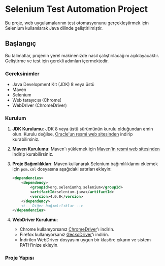 # Selenium Test Automation Project

Bu proje, web uygulamalarının test otomasyonunu gerçekleştirmek için Selenium kullanılarak Java dilinde geliştirilmiştir.

## Başlangıç

Bu talimatlar, projenin yerel makinenizde nasıl çalıştırılacağını açıklayacaktır. Geliştirme ve test için gerekli adımları içermektedir.

### Gereksinimler

- Java Development Kit (JDK) 8 veya üstü
- Maven
- Selenium
- Web tarayıcısı (Chrome)
- WebDriver (ChromeDriver)

### Kurulum

1. **JDK Kurulumu**: JDK 8 veya üstü sürümünün kurulu olduğundan emin olun. Kurulu değilse, [Oracle'un resmi web sitesinden](https://www.oracle.com/java/technologies/javase-jdk11-downloads.html) indirip kurabilirsiniz.

2. **Maven Kurulumu**: Maven'ı yüklemek için [Maven'in resmi web sitesinden](https://maven.apache.org/download.cgi) indirip kurabilirsiniz.

3. **Proje Bağımlılıkları**: Maven kullanarak Selenium bağımlılıklarını eklemek için `pom.xml` dosyasına aşağıdaki satırları ekleyin:

    ```xml
    <dependencies>
        <dependency>
            <groupId>org.seleniumhq.selenium</groupId>
            <artifactId>selenium-java</artifactId>
            <version>4.0.0</version>
        </dependency>
        <!-- Diğer bağımlılıklar -->
    </dependencies>
    ```

4. **WebDriver Kurulumu**:
    - Chrome kullanıyorsanız [ChromeDriver](https://sites.google.com/a/chromium.org/chromedriver/downloads)'ı indirin.
    - Firefox kullanıyorsanız [GeckoDriver](https://github.com/mozilla/geckodriver/releases)'ı indirin.
    - İndirilen WebDriver dosyasını uygun bir klasöre çıkarın ve sistem PATH'inize ekleyin.

### Proje Yapısı




